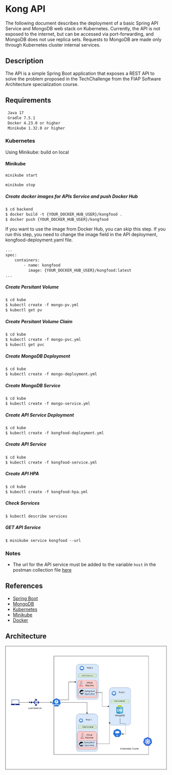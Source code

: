# Kong API
The following document describes the deployment of a basic Spring API Service and MongoDB web stack on Kubernetes. Currently, the API is not exposed to the internet, but can be accessed via port-forwarding, and MongoDB does not use replica sets. Requests to MongoDB are made only through Kubernetes cluster internal services.

## Description
The API is a simple Spring Boot application that exposes a REST API to solve the problem proposed in the TechChallenge from the FIAP Software Architecture specialization course.

## Requirements
```
 Java 17
 Gradle 7.5.1
 Docker 4.23.0 or higher
 Minikube 1.32.0 or higher
```

### Kubernetes
Using Minikube: build on local

#### Minikube
```
minikube start
```

```
minikube stop
```

##### Create docker images for APIs Service and push Docker Hub
```
$ cd backend
$ docker build -t {YOUR_DOCKER_HUB_USER}/kongfood .
$ docker push {YOUR_DOCKER_HUB_USER}/kongfood
```
If you want to use the image from Docker Hub, you can skip this step. If you run this step, you need to change the image field in the API deployment, kongfood-deployment.yaml file.

```
...
spec:
    containers:
        - name: kongfood
          image: {YOUR_DOCKER_HUB_USER}/kongfood:latest
...
```

##### Create Persitant Volume
```
$ cd kube
$ kubectl create -f mongo-pv.yml
$ kubectl get pv
```

##### Create Persitant Volume Claim
```
$ cd kube
$ kubectl create -f mongo-pvc.yml
$ kubectl get pvc
```
##### Create MongoDB Deployment
```
$ cd kube
$ kubectl create -f mongo-deployment.yml
```

##### Create MongoDB Service
```
$ cd kube
$ kubectl create -f mongo-service.yml
```

##### Create API Service Deployment
```
$ cd kube
$ kubectl create -f kongfood-deployment.yml
```

##### Create API Service
```
$ cd kube
$ kubectl create -f kongfood-service.yml
```

##### Create API HPA
```
$ cd kube
$ kubectl create -f kongfood-hpa.yml
```

##### Check Services
```
$ kubectl describe services
```

##### GET API Service
```
$ minikube service kongfood --url
```

### Notes
- The url for the API service must be added to the variable `host` in the postman collection file [here](/backend/src/main/resources/Tech_Challenge.postman_collection.json)

## References
- [Spring Boot](https://spring.io/projects/spring-boot)
- [MongoDB](https://www.mongodb.com/)
- [Kubernetes](https://kubernetes.io/)
- [Minikube](https://minikube.sigs.k8s.io/docs/)
- [Docker](https://www.docker.com/)

## Architecture
![Architecture](/backend/src/main/resources/arquitetura-infraestrutura-tech-challenge-fase-2.jpg)